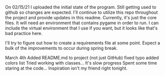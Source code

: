 On 02/15/21 I uploaded the initial state of the program. Still getting used to github so changes are expected. 
I'll continue to utilize this repo throughout the project and provide updates in this readme. 
Currently, it's just the core files. It will need an environment that contains pygame in order to run. 
I can include the virtual environment that I use if you want, but it looks like that's bad practice here.


I'll try to figure out how to create a requirements file at some point. 
Expect a bulk of the improvements to occur during spring break.

March 4th
Added README.md to project (not just GitHub)
fixed typo
added colors list
Tried working with classes...
    It's slow progress
Spent some time staring at the code...
    Inspiration isn't my friend right tonight.